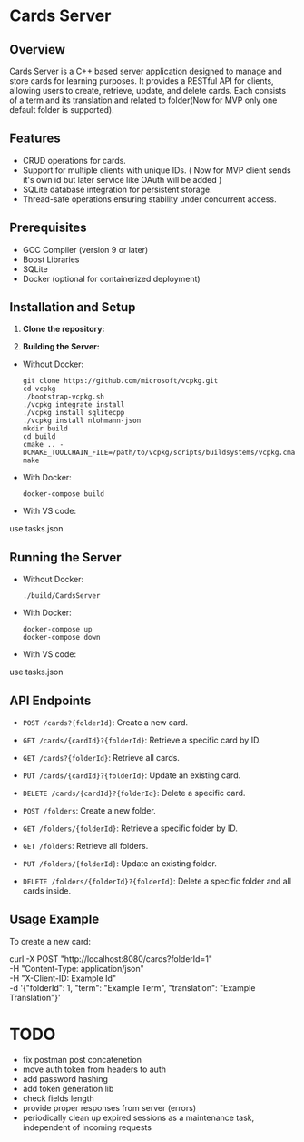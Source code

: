 # Cards Server

## Overview
Cards Server is a C++ based server application designed to manage and store cards for learning purposes. It provides a RESTful API for clients, allowing users to create, retrieve, update, and delete cards. Each consists of a term and its translation and related to folder(Now for MVP only one default folder is supported).

## Features
- CRUD operations for cards.
- Support for multiple clients with unique IDs. ( Now for MVP client sends it's own id but later service like OAuth will be added )
- SQLite database integration for persistent storage.
- Thread-safe operations ensuring stability under concurrent access.

## Prerequisites
- GCC Compiler (version 9 or later)
- Boost Libraries
- SQLite
- Docker (optional for containerized deployment)

## Installation and Setup
1. **Clone the repository:**

2. **Building the Server:**
- Without Docker:
  ```
  git clone https://github.com/microsoft/vcpkg.git
  cd vcpkg
  ./bootstrap-vcpkg.sh
  ./vcpkg integrate install
  ./vcpkg install sqlitecpp
  ./vcpkg install nlohmann-json
  mkdir build
  cd build
  cmake .. -DCMAKE_TOOLCHAIN_FILE=/path/to/vcpkg/scripts/buildsystems/vcpkg.cmake
  make
  ```
- With Docker:
  ```
  docker-compose build
  ```
  
- With VS code:

use tasks.json


## Running the Server
- Without Docker:
  ```
  ./build/CardsServer
  ```


- With Docker:
  ```
  docker-compose up
  docker-compose down
  ```

- With VS code:

use tasks.json


## API Endpoints
- `POST /cards?{folderId}`: Create a new card.
- `GET /cards/{cardId}?{folderId}`: Retrieve a specific card by ID.
- `GET /cards?{folderId}`: Retrieve all cards.
- `PUT /cards/{cardId}?{folderId}`: Update an existing card.
- `DELETE /cards/{cardId}?{folderId}`: Delete a specific card.

- `POST /folders`: Create a new folder.
- `GET /folders/{folderId}`: Retrieve a specific folder by ID.
- `GET /folders`: Retrieve all folders.
- `PUT /folders/{folderId}`: Update an existing folder.
- `DELETE /folders/{folderId}?{folderId}`: Delete a specific folder and all cards inside.



## Usage Example
To create a new card:

curl -X POST "http://localhost:8080/cards?folderId=1" \
     -H "Content-Type: application/json" \
     -H "X-Client-ID: Example Id" \
     -d '{"folderId": 1, "term": "Example Term", "translation": "Example Translation"}'




# TODO

- fix postman post concatenetion
- move auth token from headers to auth
- add password hashing
- add token generation lib
- check fields length
- provide proper responses from server (errors)
- periodically clean up expired sessions as a maintenance task, independent of incoming requests